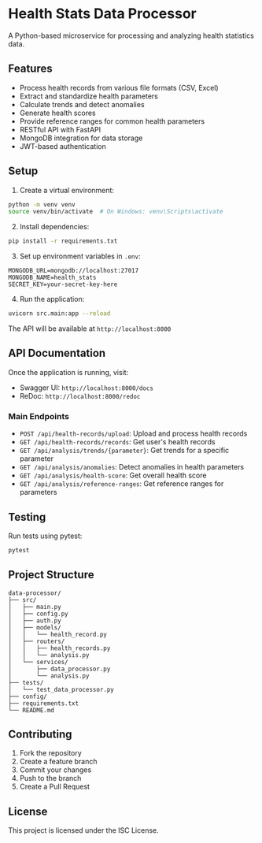 # Health Stats Data Processor

A Python-based microservice for processing and analyzing health statistics data.

## Features

- Process health records from various file formats (CSV, Excel)
- Extract and standardize health parameters
- Calculate trends and detect anomalies
- Generate health scores
- Provide reference ranges for common health parameters
- RESTful API with FastAPI
- MongoDB integration for data storage
- JWT-based authentication

## Setup

1. Create a virtual environment:
```bash
python -m venv venv
source venv/bin/activate  # On Windows: venv\Scripts\activate
```

2. Install dependencies:
```bash
pip install -r requirements.txt
```

3. Set up environment variables in `.env`:
```
MONGODB_URL=mongodb://localhost:27017
MONGODB_NAME=health_stats
SECRET_KEY=your-secret-key-here
```

4. Run the application:
```bash
uvicorn src.main:app --reload
```

The API will be available at `http://localhost:8000`

## API Documentation

Once the application is running, visit:
- Swagger UI: `http://localhost:8000/docs`
- ReDoc: `http://localhost:8000/redoc`

### Main Endpoints

- `POST /api/health-records/upload`: Upload and process health records
- `GET /api/health-records/records`: Get user's health records
- `GET /api/analysis/trends/{parameter}`: Get trends for a specific parameter
- `GET /api/analysis/anomalies`: Detect anomalies in health parameters
- `GET /api/analysis/health-score`: Get overall health score
- `GET /api/analysis/reference-ranges`: Get reference ranges for parameters

## Testing

Run tests using pytest:
```bash
pytest
```

## Project Structure

```
data-processor/
├── src/
│   ├── main.py
│   ├── config.py
│   ├── auth.py
│   ├── models/
│   │   └── health_record.py
│   ├── routers/
│   │   ├── health_records.py
│   │   └── analysis.py
│   └── services/
│       ├── data_processor.py
│       └── analysis.py
├── tests/
│   └── test_data_processor.py
├── config/
├── requirements.txt
└── README.md
```

## Contributing

1. Fork the repository
2. Create a feature branch
3. Commit your changes
4. Push to the branch
5. Create a Pull Request

## License

This project is licensed under the ISC License.
